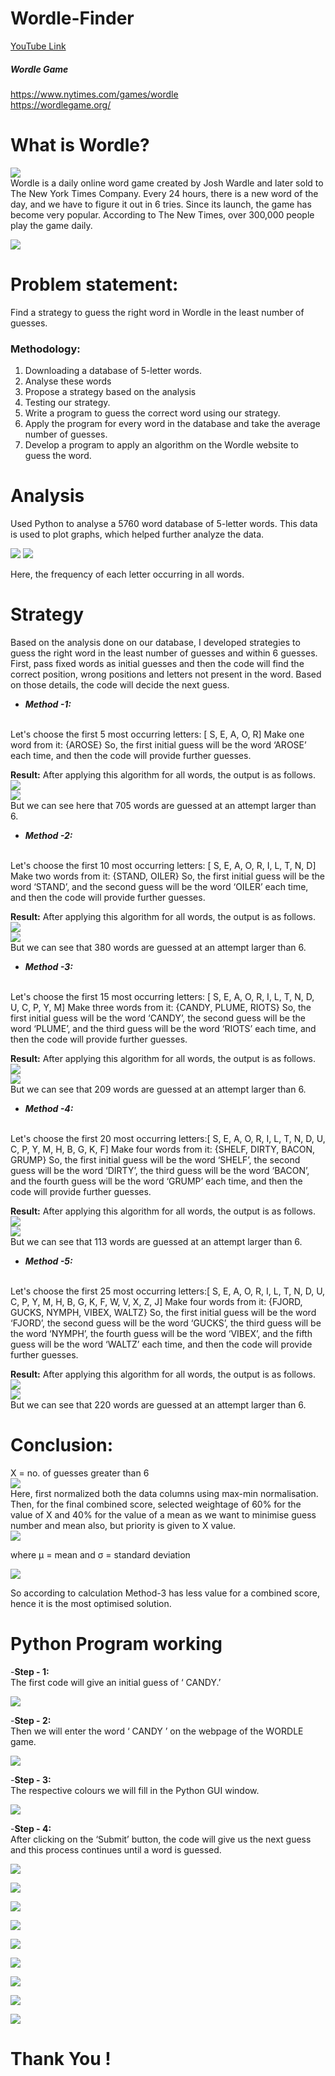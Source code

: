 # Wordle-Finder 
[YouTube Link](https://youtu.be/bsNv2LcR04c)

##### Wordle Game   
https://www.nytimes.com/games/wordle <br>
https://wordlegame.org/

# What is Wordle? <br>
![](assets/I1.jpeg)<br>
Wordle is a daily online word game created by Josh Wardle and later sold to The New York Times Company. Every 24 hours, there is a new word of the day, and we have to figure it out in 6 tries. Since its launch, the game has become very popular. According to The New Times, over 300,000 people play the game daily. <br>

![](assets/I2.jpeg)<br>

# Problem statement: 
Find a strategy to guess the right word in Wordle in the least number of guesses.

### Methodology:

1. Downloading a database of 5-letter words.
2. Analyse these words
3. Propose a strategy based on the analysis
4. Testing our strategy.
5. Write a program to guess the correct word using our strategy.
6. Apply the program for every word in the database and take the average number of guesses.
7. Develop a program to apply an algorithm on the Wordle website to guess the word.

# Analysis

Used Python to analyse a 5760 word database of 5-letter words. This data is used to plot graphs, which helped further analyze the data.<br>

![](assets/I3.jpeg) ![](assets/I4.png)<br>

Here, the frequency of each letter occurring in all words.

# Strategy

Based on the analysis done on our database, I developed strategies to guess the right word in the least number of guesses and within 6 guesses. First, pass fixed words as initial guesses and then the code will find the correct position, wrong positions and letters not present in the word. Based on those details, the code will decide the next guess.

- ***Method -1:*** 
<br>
Let's choose the first 5 most occurring letters: [ S, E, A, O, R]
Make one word from it: {AROSE}
So, the first initial guess will be the word ‘AROSE’ each time, and then the code will provide further guesses.

**Result:** 
After applying this algorithm for all words, the output is as follows.
![](assets/I5.jpeg)<br>
![](assets/I6.png) <br>
But we can see here that 705 words are guessed at an attempt larger than 6.

- ***Method -2:***
<br>
Let's choose the first 10 most occurring letters: [ S, E, A, O, R, I, L, T, N, D]
Make two words from it: {STAND, OILER}
So, the first initial guess will be the word ‘STAND’, and the second guess will be the word ‘OILER’ each time, and then the code will provide further guesses.

**Result:** 
After applying this algorithm for all words, the output is as follows.
![](assets/I7.jpeg)<br>
![](assets/I8.png)<br>
But we can see that 380 words are guessed at an attempt larger than 6.

- ***Method -3:***
<br>
Let's choose the first 15 most occurring letters: [ S, E, A, O, R, I, L, T, N, D, U, C, P, Y, M] 
Make three words from it: {CANDY, PLUME, RIOTS}
So, the first initial guess will be the word ‘CANDY’, the second guess will be the word ‘PLUME’, and the third guess will be the word ‘RIOTS’ each time, and then the code will provide further guesses.

**Result:** 
After applying this algorithm for all words, the output is as follows.
![](assets/I9.jpeg)<br>
![](assets/I10.png)<br>
But we can see that 209 words are guessed at an attempt larger than 6.

- ***Method -4:***
<br>
Let's choose the first 20 most occurring letters:[ S, E, A, O, R, I, L, T, N, D, U, C, P, Y, M, H, B, G, K, F]
Make four words from it: {SHELF, DIRTY, BACON, GRUMP}
So, the first initial guess will be the word ‘SHELF’, the second guess will be the word ‘DIRTY’, the third guess will be the word ‘BACON’, and the fourth guess will be the word ‘GRUMP’ each time, and then the code will provide further guesses.

**Result:** 
After applying this algorithm for all words, the output is as follows.
![](assets/I11.jpeg)<br>
![](assets/I12.png)<br>
But we can see that 113 words are guessed at an attempt larger than 6.

- ***Method -5:***
<br>
Let's choose the first 25 most occurring letters:[ S, E, A, O, R, I, L, T, N, D, U, C, P, Y, M, H, B, G, K, F, W, V, X, Z, J]
Make four words from it: {FJORD, GUCKS, NYMPH, VIBEX, WALTZ}
So, the first initial guess will be the word ‘FJORD’, the second guess will be the word ‘GUCKS’, the third guess will be the word ‘NYMPH’, the fourth guess will be the word ‘VIBEX’, and the fifth guess will be the word ‘WALTZ’ each time, and then the code will provide further guesses.

**Result:** 
After applying this algorithm for all words, the output is as follows.
![](assets/I13.jpeg)<br>
![](assets/I14.png)<br>
But we can see that 220 words are guessed at an attempt larger than 6.

# Conclusion:

X = no. of guesses greater than 6<br>
![](assets/I15.png)<br>
Here, first normalized both the data columns using max-min normalisation. Then, for the final combined score, selected weightage of 60% for the value of X and 40% for the value of a mean as we want to minimise guess number and mean also, but priority is given to X value.<br>
![](assets/I16.png)  <br>

where µ = mean and σ = standard deviation

![](assets/I17.png)<br>

So according to calculation Method-3 has less value for a combined score, hence it is the most optimised solution.


# Python Program working

-**Step - 1:** <br>
The first code will give an initial guess of ‘ CANDY.’ <br>

![](assets/I18.png)<br>

-**Step - 2:** <br>
Then we will enter the word ‘ CANDY ’ on the webpage of the WORDLE game.<br>

![](assets/I19.png)<br>

-**Step - 3:** <br> 
The respective colours we will fill in the Python GUI window.<br>

![](assets/I20.png)<br>

-**Step - 4:**<br>
After clicking on the ‘Submit’ button, the code will give us the next guess and this process continues until a word is guessed.<br>

![](assets/I21.png)<br>

![](assets/I22.png)<br>

![](assets/I23.png)<br>

![](assets/I24.png)<br>

![](assets/I25.png)<br>

![](assets/I26.png)<br>

![](assets/I27.png)<br>

![](assets/I28.png)<br>

![](assets/I29.jpeg)<br>


# Thank You ! 
